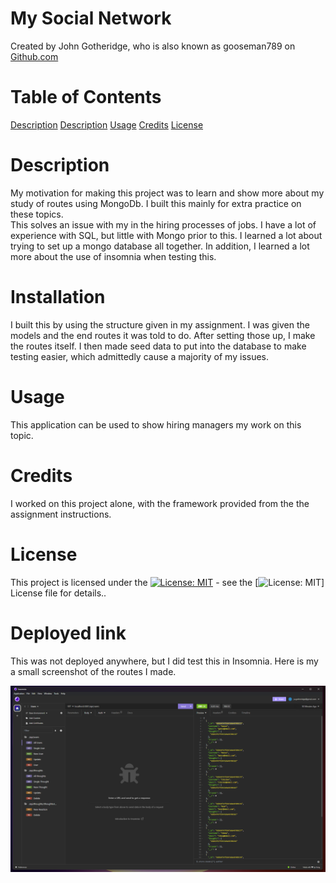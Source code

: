 # My Social Network

  Created by John Gotheridge, who is also known as gooseman789 on [Github.com](https://github.com/gooseman789)

  # Table of Contents
  [Description](#Description)
  [Description](#Installation)
  [Usage](#Usage)
  [Credits](#Credits)
  [License](#License)


  # Description
  My motivation for making this project was to learn and show more about my study of routes using MongoDb.
  I built this mainly for extra practice on these topics.  
  This solves an issue with my in the hiring processes of jobs.  I have a lot of experience with SQL, but little with Mongo prior to this.
  I learned a lot about trying to set up a mongo database all together.  In addition, I learned a lot more about the use of insomnia when testing this.
  
  # Installation
  I built this by using the structure given in my assignment.  I was given the models and the end routes it was told to do.  After setting those up, I make the routes itself.  I then made seed data to put into the database to make testing easier, which admittedly cause a majority of my issues.
  
  # Usage
  This application can be used to show hiring managers my work on this topic.
  
  # Credits
  I worked on this project alone, with the framework provided from the the assignment instructions.  
  
  # License
  This project is licensed under the [![License: MIT](https://img.shields.io/badge/License-MIT-yellow.svg)](https://opensource.org/licenses/MIT) - see the [![License: MIT](https://img.shields.io/badge/License-MIT-yellow.svg)] License file for details..
  
  # Deployed link
  This was not deployed anywhere, but I did test this in Insomnia.  Here is my a small screenshot of the routes I made. 

  ![Alt text](/Screenshot%202024-02-04%20120724.png)